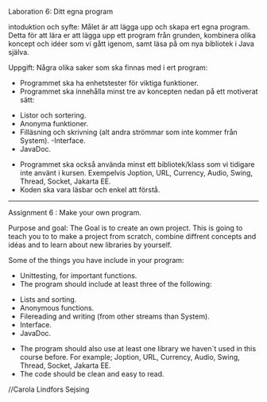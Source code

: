 Laboration 6: Ditt egna program

intoduktion och syfte: 
Målet är att lägga upp och skapa ert egna program. Detta för att lära er
att lägga upp ett program från grunden, kombinera olika koncept och idéer som
vi gått igenom, samt läsa på om nya bibliotek i Java själva. 

Uppgift: 
Några olika saker som ska finnas med i ert program: 
* Programmet ska ha enhetstester för viktiga funktioner. 
* Programmet ska innehålla minst tre av koncepten nedan på 
ett motiverat sätt: 
- Listor och sortering.
- Anonyma funktioner. 
- Filläsning och skrivning (alt andra strömmar som inte kommer från System).
-Interface.
- JavaDoc.

* Programmet ska också använda minst ett bibliotek/klass som vi tidigare inte
använt i kursen. Exempelvis Joption, URL, Currency, Audio, Swing, Thread, 
Socket, Jakarta EE. 
* Koden ska vara läsbar och enkel att förstå. 
------------------------------------------------
Assignment 6 : Make your own program. 

Purpose and goal:
The Goal is to create an own project. This is going to teach you to
to make a project from scratch, combine diffrent concepts and idéas and
to learn about new libraries by yourself. 

Some of the things you have include in your program:

* Unittesting, for important functions. 
* The program should include at least three of the following: 
- Lists and sorting.
- Anonymous functions.
- Filereading and writing (from other streams than System).
- Interface.
- JavaDoc.

* The program should also use at least one library we haven´t used in this course before.
For example; Joption, URL, Currency, Audio, Swing, Thread, Socket, Jakarta EE.
* The code should be clean and easy to read. 


//Carola Lindfors Sejsing


